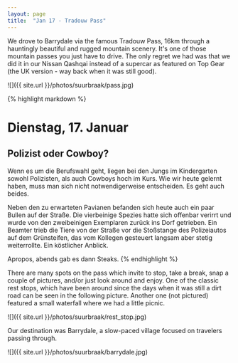 ```yaml
---
layout: page
title:  "Jan 17 - Tradouw Pass"
---
```


We drove to Barrydale via the famous Tradouw Pass, 16km through a hauntingly beautiful and rugged mountain scenery. It's one of those mountain passes you just have to drive. The only regret we had was that we did it in our Nissan Qashqai instead of a supercar as featured on Top Gear (the UK version - way back when it was still good).

![]({{ site.url }}/photos/suurbraak/pass.jpg)

{% highlight markdown %}
# Dienstag, 17. Januar
## Polizist oder Cowboy?

Wenn es um die Berufswahl geht, liegen bei den Jungs im Kindergarten sowohl Polizisten, als auch Cowboys hoch im Kurs. Wie wir heute gelernt haben, muss man sich nicht notwendigerweise entscheiden. Es geht auch beides.

Neben den zu erwarteten Pavianen befanden sich heute auch ein paar Bullen auf der Straße. Die vierbeinige Spezies hatte sich offenbar verirrt und wurde von den zweibeinigen Exemplaren zurück ins Dorf getrieben. Ein Beamter trieb die Tiere von der Straße vor die Stoßstange des Polizeiautos auf dem Grünsteifen, das vom Kollegen gesteuert langsam aber stetig weiterrollte. Ein köstlicher Anblick.

Apropos, abends gab es dann Steaks.
{% endhighlight %}

There are many spots on the pass which invite to stop, take a break, snap a couple of pictures, and/or just look around and enjoy. One of the classic rest stops, which have been around since the days when it was still a dirt road can be seen in the following picture. Another one (not pictured) featured a small waterfall where we had a little picnic.

![]({{ site.url }}/photos/suurbraak/rest_stop.jpg)

Our destination was Barrydale, a slow-paced village focused on travelers passing through.

![]({{ site.url }}/photos/suurbraak/barrydale.jpg)
